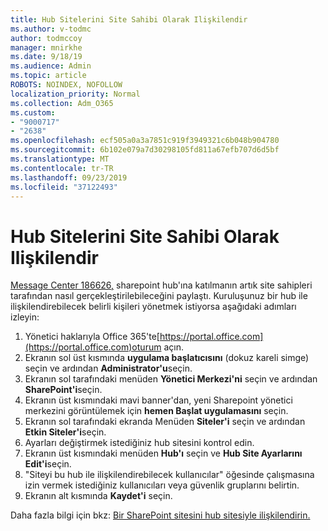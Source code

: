 ```yaml
---
title: Hub Sitelerini Site Sahibi Olarak Ilişkilendir
ms.author: v-todmc
author: todmccoy
manager: mnirkhe
ms.date: 9/18/19
ms.audience: Admin
ms.topic: article
ROBOTS: NOINDEX, NOFOLLOW
localization_priority: Normal
ms.collection: Adm_O365
ms.custom:
- "9000717"
- "2638"
ms.openlocfilehash: ecf505a0a3a7851c919f3949321c6b048b904780
ms.sourcegitcommit: 6b102e079a7d30298105fd811a67efb707d6d5bf
ms.translationtype: MT
ms.contentlocale: tr-TR
ms.lasthandoff: 09/23/2019
ms.locfileid: "37122493"
---
```

# <a name="associate-hub-sites-as-site-owner"></a>Hub Sitelerini Site Sahibi Olarak Ilişkilendir

[Message Center 186626,](https://admin.microsoft.com/Adminportal/Home?source=applauncher#/MessageCenter?id=MC186626) sharepoint hub'ına katılmanın artık site sahipleri tarafından nasıl gerçekleştirilebileceğini paylaştı. Kuruluşunuz bir hub ile ilişkilendirebilecek belirli kişileri yönetmek istiyorsa aşağıdaki adımları izleyin: 

1. Yönetici haklarıyla Office 365'te[https://portal.office.com](https://portal.office.com)oturum açın.
2. Ekranın sol üst kısmında **uygulama başlatıcısını** (dokuz kareli simge) seçin ve ardından **Administrator'u**seçin.
3. Ekranın sol tarafındaki menüden **Yönetici Merkezi'ni** seçin ve ardından **SharePoint'i**seçin.
4. Ekranın üst kısmındaki mavi banner'dan, yeni Sharepoint yönetici merkezini görüntülemek için **hemen Başlat uygulamasını** seçin.
5. Ekranın sol tarafındaki ekranda Menüden **Siteler'i** seçin ve ardından **Etkin Siteler'i**seçin.
6. Ayarları değiştirmek istediğiniz hub sitesini kontrol edin.
7. Ekranın üst kısmındaki menüden **Hub'ı** seçin ve **Hub Site Ayarlarını Edit'i**seçin.
8. "Siteyi bu hub ile ilişkilendirebilecek kullanıcılar" öğesinde çalışmasına izin vermek istediğiniz kullanıcıları veya güvenlik gruplarını belirtin.
9. Ekranın alt kısmında **Kaydet'i** seçin.

Daha fazla bilgi için bkz: [Bir SharePoint sitesini hub sitesiyle ilişkilendirin.](https://support.office.com/article/associate-a-sharepoint-site-with-a-hub-site-ae0009fd-af04-4d3d-917d-88edb43efc05) 